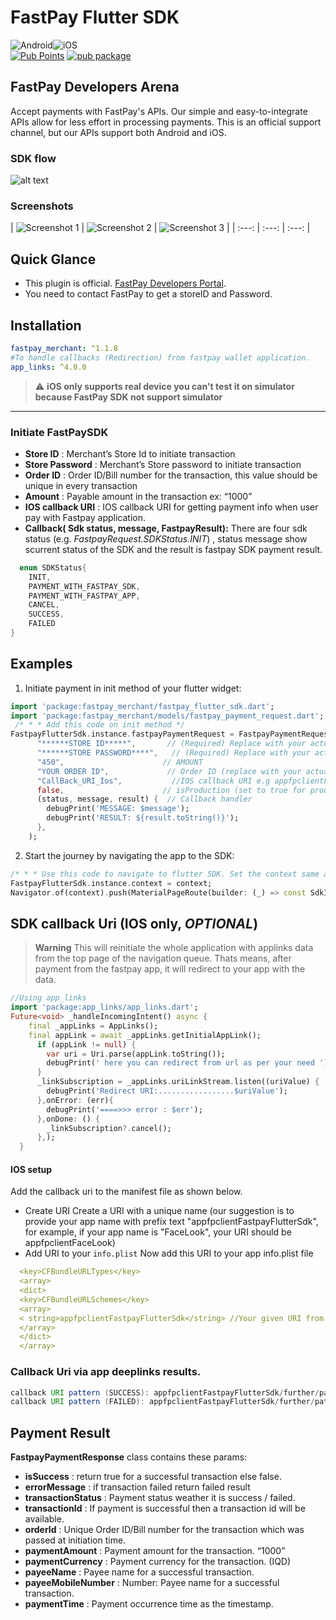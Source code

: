 



# FastPay Flutter SDK
![Android](https://img.shields.io/badge/Android-3DDC84?style=for-the-badge&logo=android&logoColor=white)![iOS](https://img.shields.io/badge/iOS-000000?style=for-the-badge&logo=ios&logoColor=white)    
[![Pub Points](https://img.shields.io/pub/points/fastpay_merchant)](https://pub.dev/packages/fastpay_merchant/score) [![pub package](https://img.shields.io/pub/v/fastpay_merchant.svg)](https://pub.dev/packages/fastpay_merchant)

## FastPay Developers Arena

Accept payments with FastPay's APIs. Our simple and easy-to-integrate APIs allow for less effort in processing payments. This is an official support channel, but our APIs support both Android and iOS.

### SDK flow
![alt text](https://raw.githubusercontent.com/Fast-Solution-Inc/FastPay-Android-SDK/main/flow.png)

### Screenshots

| ![Screenshot 1](https://raw.githubusercontent.com/Fast-Solution-Inc/FastPay-Android-SDK/main/1.jpg?raw=true) | ![Screenshot 2](https://raw.githubusercontent.com/Fast-Solution-Inc/FastPay-Android-SDK/main/2.jpg?raw=true) | ![Screenshot 3](https://raw.githubusercontent.com/Fast-Solution-Inc/FastPay-Android-SDK/main/3.jpg?raw=true) | | :---: | :---: | :---: |
## Quick Glance

- This plugin is official. [FastPay Developers Portal](https://developer.fast-pay.iq/).
- You need to contact FastPay to get a storeID and Password.

## Installation

```yaml dependencies:    
fastpay_merchant: ^1.1.8 
#To handle callbacks (Redirection) from fastpay wallet application.
app_links: ^4.0.0  
```   
> :warning: **iOS only supports real device you can't test it on simulator because FastPay SDK not support simulator**

___   
### Initiate FastPaySDK

- __Store ID__ : Merchant’s Store Id to initiate transaction
- __Store Password__ : Merchant’s Store password to initiate transaction
- __Order ID__ : Order ID/Bill number for the transaction, this value should be unique in every transaction
- __Amount__ : Payable amount in the transaction ex: “1000”
- __IOS callback URI__ : IOS callback URI for getting payment info when user pay with Fastpay application.
- **Callback( Sdk status, message, FastpayResult):** There are four sdk status (e.g. *FastpayRequest.SDKStatus.INIT*) , status message show scurrent status of the SDK and the result is fastpay SDK payment result.

```dart     
  enum SDKStatus{    
	INIT,
	PAYMENT_WITH_FASTPAY_SDK,
	PAYMENT_WITH_FASTPAY_APP, 
	CANCEL, 
	SUCCESS, 
	FAILED
}   
```   
## Examples
1. Initiate payment in init method of your flutter widget:
```dart 
import 'package:fastpay_merchant/fastpay_flutter_sdk.dart'; 
import 'package:fastpay_merchant/models/fastpay_payment_request.dart';    
 /* * * Add this code on init method */ 
FastpayFlutterSdk.instance.fastpayPaymentRequest = FastpayPaymentRequest(
      "******STORE ID*****",       // (Required) Replace with your actual store ID
      "******STORE PASSWORD****",   // (Required) Replace with your actual store password
      "450",                      // AMOUNT
      "YOUR ORDER ID",             // Order ID (replace with your actual order ID)
      "CallBack_URI_Ios",           //IOS callback URI e.g appfpclientFastpayFlutterSdk
      false,                      // isProduction (set to true for production environment)
      (status, message, result) {  // Callback handler
        debugPrint('MESSAGE: $message');
        debugPrint('RESULT: ${result.toString()}');
      },
    );
``` 
2. Start the journey by navigating the app to the SDK:
```dart 
/* * * Use this code to navigate to flutter SDK. Set the context same as the Navigator is using. If you are using the Getx navigation try to use "Get.context" */ 
FastpayFlutterSdk.instance.context = context; 
Navigator.of(context).push(MaterialPageRoute(builder: (_) => const SdkInitializeScreen()));   
```   

## SDK callback Uri (IOS only, ___OPTIONAL___)
> **Warning**
> This will reinitiate the whole application with applinks data from the top page of the navigation queue. Thats means, after payment from the fastpay app, it will redirect to your app with the data.
```dart
//Using app_links
import 'package:app_links/app_links.dart';
Future<void> _handleIncomingIntent() async {
    final _appLinks = AppLinks();
    final appLink = await _appLinks.getInitialAppLink();
      if (appLink != null) {
        var uri = Uri.parse(appLink.toString());
        debugPrint(' here you can redirect from url as per your need ');
      }
      _linkSubscription = _appLinks.uriLinkStream.listen((uriValue) {
        debugPrint('Redirect URI:.................$uriValue');
      },onError: (err){
        debugPrint('====>>> error : $err');
      },onDone: () {
        _linkSubscription?.cancel();
      },);
  }
```

#### IOS setup
Add the callback uri to the manifest file as shown below.

- Create URI Create a URI with a unique name (our suggestion is to provide your app name with prefix text "appfpclientFastpayFlutterSdk", for example, if your app name is "FaceLook", your URI should be appfpclientFaceLook)
- Add URI to your `info.plist` Now add this URI to your app info.plist file
```yaml
  <key>CFBundleURLTypes</key>
  <array>
  <dict>
  <key>CFBundleURLSchemes</key>
  <array>
  < string>appfpclientFastpayFlutterSdk</string> //Your given URI from SDK initialization request
  </array>
  </dict>
  </array>
```

### Callback Uri via app deeplinks results.

```java
callback URI pattern (SUCCESS): appfpclientFastpayFlutterSdk/further/paths?status=success&transaction_id=XXXX&order_id=XXXX&amount=XXX&currency=XXX&mobile_number=XXXXXX&time=XXXX&name=XXXX
callback URI pattern (FAILED): appfpclientFastpayFlutterSdk/further/paths?status=failed&order_id=XXXXX
```

## Payment Result
__FastpayPaymentResponse__ class contains these params:
- __isSuccess__ : return true for a successful transaction else false.
- __errorMessage__ : if transaction failed return failed result
- __transactionStatus__ : Payment status weather it is success / failed.
- __transactionId__ : If payment is successful then a transaction id will be available.
- __orderId__ : Unique Order ID/Bill number for the transaction which was passed at initiation time.
- __paymentAmount__ : Payment amount for the transaction. “1000”
- __paymentCurrency__ : Payment currency for the transaction. (IQD)
- __payeeName__ : Payee name for a successful transaction.
- __payeeMobileNumber__ :  Number: Payee name for a successful transaction.
- __paymentTime__ : Payment occurrence time as the timestamp.